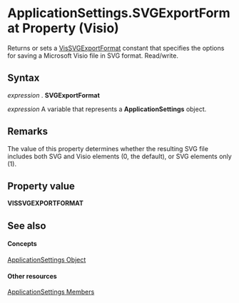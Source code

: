 
# ApplicationSettings.SVGExportFormat Property (Visio)

Returns or sets a [VisSVGExportFormat](d8ca8c3f-41d9-4e9d-8f6d-f5567361b14e.md) constant that specifies the options for saving a Microsoft Visio file in SVG format. Read/write.


## Syntax

 _expression_ . **SVGExportFormat**

 _expression_ A variable that represents a **ApplicationSettings** object.


## Remarks

The value of this property determines whether the resulting SVG file includes both SVG and Visio elements (0, the default), or SVG elements only (1).


## Property value

 **VISSVGEXPORTFORMAT**


## See also


#### Concepts


[ApplicationSettings Object](f2e24211-ecc6-e0f5-4c00-fc50f98a3505.md)
#### Other resources


[ApplicationSettings Members](6d3ef36b-8a8f-4ba0-ceca-cb501bb9840a.md)
